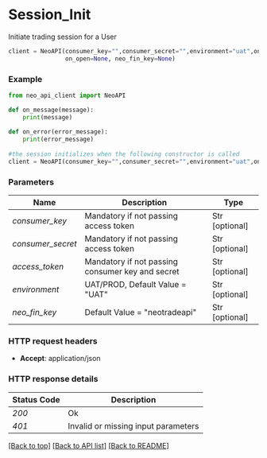 # **Session_Init**
Initiate trading session for a User

```python
client = NeoAPI(consumer_key="",consumer_secret="",environment="uat",on_message=None, on_error=None, on_close=None,
                on_open=None, neo_fin_key=None)
```

### Example

```python
from neo_api_client import NeoAPI

def on_message(message):
    print(message)
    
def on_error(error_message):
    print(error_message)
    
#the session initializes when the following constructor is called
client = NeoAPI(consumer_key="",consumer_secret="",environment="uat",on_message=on_message, on_error=on_error)
```
### Parameters

| Name                        | Description                                      | Type           |
|-----------------------------|--------------------------------------------------|----------------|
| *consumer_key*              | Mandatory if not passing access token            | Str [optional] |
| *consumer_secret*           | Mandatory if not passing access token            | Str [optional] |
| *access_token*              | Mandatory if not passing consumer key and secret | Str [optional] |
| *environment*               | UAT/PROD, Default Value = "UAT"                  | Str [optional] |
| *neo_fin_key*               | Default Value = "neotradeapi"                    | Str [optional] |


### HTTP request headers

 - **Accept**: application/json

### HTTP response details

| Status Code | Description                                  |
|-------------|----------------------------------------------|
| *200*       | Ok                                           |
| *401*       | Invalid or missing input parameters          |


[[Back to top]](#) [[Back to API list]](../README.md#documentation-for-api-endpoints) [[Back to README]](../README.md)
